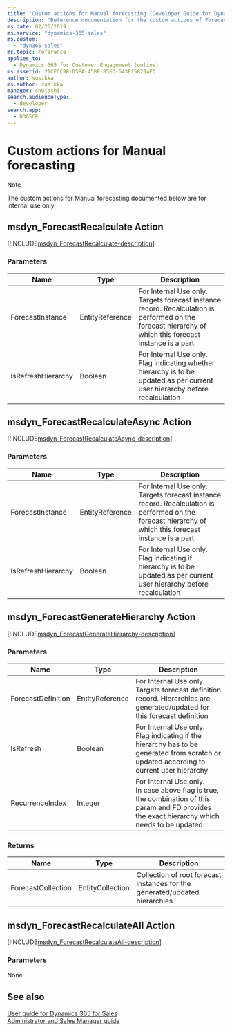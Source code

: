 ```yaml
---
title: "Custom actions for Manual forecasting (Developer Guide for Dynamics 365 for Sales)| MicrosoftDocs"
description: "Reference documentation for the custom actions of Forecasting"
ms.date: 02/26/2019
ms.service: "dynamics-365-sales"
ms.custom:
  - "dyn365-sales"
ms.topic: reference
applies_to: 
  - Dynamics 365 for Customer Engagement (online)
ms.assetid: 21CECC98-D5EA-45B9-85ED-643F158204FD
author: susikka
ms.author: susikka
manager: shujoshi
search.audienceType: 
  - developer
search.app: 
  - D365CE
---
```

# Custom actions for Manual forecasting

> [!NOTE]
> The custom actions for Manual forecasting documented below are for internal use only.

<a name="bkmk_msdynforecastrecalculate"></a>

## msdyn_ForecastRecalculate Action

[!INCLUDE[msdyn_ForecastRecalculate-description](includes/msdyn_ForecastRecalculate-description.md)]

### Parameters

|Name|Type|Description|
|-----|-----|-----|
|ForecastInstance|EntityReference|For Internal Use only.<br />Targets forecast instance record. Recalculation is performed on the forecast hierarchy of which this forecast instance is a part|
|IsRefreshHierarchy|Boolean|For Internal Use only.<br />Flag indicating whether hierarchy is to be updated as per current user hierarchy before recalculation|

<a name="bkmk_forecastrecalculateasync"></a>

## msdyn_ForecastRecalculateAsync Action

[!INCLUDE[msdyn_ForecastRecalculateAsync-description](includes/msdyn_ForecastRecalculateAsync-description.md)]

### Parameters

|Name|Type|Description|
|-----|-----|-----|
|ForecastInstance|EntityReference|For Internal Use only.<br />Targets forecast instance record. Recalculation is performed on the forecast hierarchy of which this forecast instance is a part|
|IsRefreshHierarchy|Boolean|For Internal Use only.<br />Flag indicating if hierarchy is to be updated as per current user hierarchy before recalculation|

<a name="bkmk_msdynforecastgeneratehierarchy"></a>

## msdyn_ForecastGenerateHierarchy Action

[!INCLUDE[msdyn_ForecastGenerateHierarchy-description](includes/msdyn_ForecastGenerateHierarchy-description.md)]

### Parameters

|Name|Type|Description|
|-----|-----|-----|
|ForecastDefinition|EntityReference|For Internal Use only.<br />Targets forecast definition record. Hierarchies are generated/updated for this forecast definition|
|IsRefresh|Boolean|For Internal Use only.<br />Flag indicating if the hierarchy has to be generated from scratch or updated according to current user hierarchy|
|RecurrenceIndex|Integer|For Internal Use only.<br />In case above flag is true, the combination of this param and FD provides the exact hierarchy which needs to be updated|

### Returns

|Name|Type|Description|
|-----|-----|-----|
|ForecastCollection|EntityCollection|Collection of root forecast instances for the generated/updated hierarchies|

<a name="bkmk_msdynforecastrecalculateall"></a>

## msdyn_ForecastRecalculateAll Action

[!INCLUDE[msdyn_ForecastRecalculateAll-description](includes/msdyn_ForecastRecalculateAll-description.md)]

### Parameters

None

## See also

[User guide for Dynamics 365 for Sales](../../user-guide.md)<br />
[Administrator and Sales Manager guide](../../admin-guide.md)